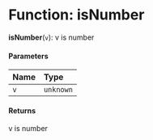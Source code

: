 # Function: isNumber

**isNumber**(`v`): v is number

#### Parameters

| Name | Type |
| :------ | :------ |
| `v` | `unknown` |

#### Returns

v is number

